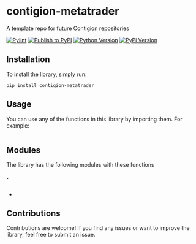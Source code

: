 # contigion-metatrader
A template repo for future Contigion repositories

[![Pylint](https://github.com/Contigion/metatrader/actions/workflows/pylint.yml/badge.svg?branch=main)](https://github.com/Contigion/metatrader/actions/workflows/pylint.yml)
[![Publish to PyPI](https://github.com/Contigion/metatrader/actions/workflows/publish.yml/badge.svg?branch=main)](https://github.com/Contigion/metatrader/actions/workflows/publish.yml)
[![Python Version](https://img.shields.io/pypi/pyversions/contigion-metatrader?style=flat)](https://pypi.org/project/contigion-metatrader/)
[![PyPi Version](https://img.shields.io/pypi/v/contigion-metatrader?style=flat)](https://pypi.org/project/contigion-metatrader/)

## Installation
To install the library, simply run:

`
pip install contigion-metatrader
`

## Usage
You can use any of the functions in this library by importing them. For example:


``` python

```

## Modules
The library has the following modules with these functions

### `
  - 



## Contributions

Contributions are welcome! 
If you find any issues or want to improve the library, feel free to submit an issue.
